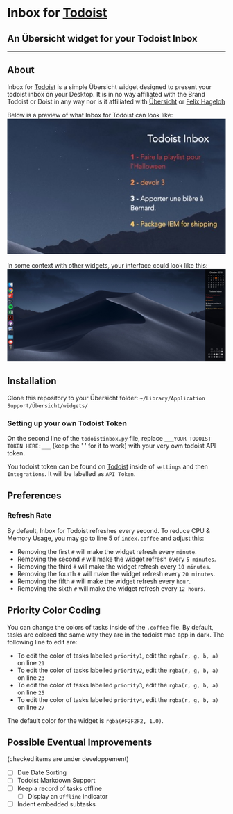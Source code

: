 # Inbox for [Todoist](https://en.todoist.com/tour) #
## An Übersicht widget for your Todoist Inbox ##
---
## About ##
Inbox for [Todoist](https://en.todoist.com/tour) is a simple Übersicht widget designed to present your todoist inbox on your Desktop. It is in no way affiliated with the Brand Todoist or Doist in any way nor is it affiliated with [Übersicht](http://tracesof.net/uebersicht/) or [Felix Hageloh](https://github.com/felixhageloh)


Below is a preview of what Inbox for Todoist can look like:
![Screenshot](screenshot.png)


In some context with other widgets, your interface could look like this:
![Screenshot 2](screenshot2.png)
## Installation ##
Clone this repository to your Übersicht folder:
`~/Library/Application Support/Übersicht/widgets/`

### Setting up your own Todoist Token ###
On the second line of the `todoistinbox.py` file, replace
`___YOUR TODOIST TOKEN HERE:___` (keep the ' ' for it to work) with your very own todoist API token.


You todoist token can be found on [Todoist](https://todoist.com) inside of `settings` and then `Integrations`. It will be labelled as `API Token`.

## Preferences ##
### Refresh Rate ###
By default, Inbox for Todoist refreshes every second. To reduce CPU & Memory Usage, you may go to line 5 of `index.coffee` and adjust this:
-   Removing the first `#` will make the widget refresh every `minute`.
-   Removing the second `#` will make the widget refresh every `5 minutes`.
-   Removing the third `#` will make the widget refresh every `10 minutes`.
-   Removing the fourth `#` will make the widget refresh every `20 minutes`.
-   Removing the fifth `#` will make the widget refresh every `hour`.
-   Removing the sixth `#` will make the widget refresh every `12 hours`.
## Priority Color Coding ##
You can change the colors of tasks inside of the `.coffee` file.
By default, tasks are colored the same way they are in the todoist mac app in dark.
The following line to edit are:
-   To edit the color of tasks labelled `priority1`, edit the `rgba(r, g, b, a)` on line `21`
-   To edit the color of tasks labelled `priority2`, edit the `rgba(r, g, b, a)` on line `23`
-   To edit the color of tasks labelled `priority3`, edit the `rgba(r, g, b, a)` on line `25`
-   To edit the color of tasks labelled `priority4`, edit the `rgba(r, g, b, a)` on line `27`

The default color for the widget is `rgba(#F2F2F2, 1.0)`.

## Possible Eventual Improvements ##
(checked items are under developpement)
-   [ ] Due Date Sorting
-   [ ] Todoist Markdown Support
-   [ ] Keep a record of tasks offline
    -   [ ] Display an `Offline` indicator
-   [ ] Indent embedded subtasks
